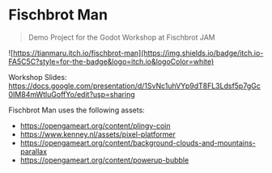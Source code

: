 # Fischbrot Man

> Demo Project for the Godot Workshop at Fischbrot JAM

![https://tianmaru.itch.io/fischbrot-man](https://img.shields.io/badge/itch.io-FA5C5C?style=for-the-badge&logo=itch.io&logoColor=white)

Workshop Slides: https://docs.google.com/presentation/d/1SvNc1uhVYp9dT8FL3Ldsf5p7gGc0IM84mWtluGoffYo/edit?usp=sharing

Fischbrot Man uses the following assets:

- https://opengameart.org/content/plingy-coin
- https://www.kenney.nl/assets/pixel-platformer
- https://opengameart.org/content/background-clouds-and-mountains-parallax
- https://opengameart.org/content/powerup-bubble
